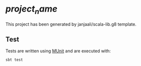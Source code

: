 # $project_name$

This project has been generated by janjaali/scala-lib.g8 template.

## Test

Tests are written using [MUnit](https://github.com/scalameta/munit) and are executed with:

```shell
sbt test
```
